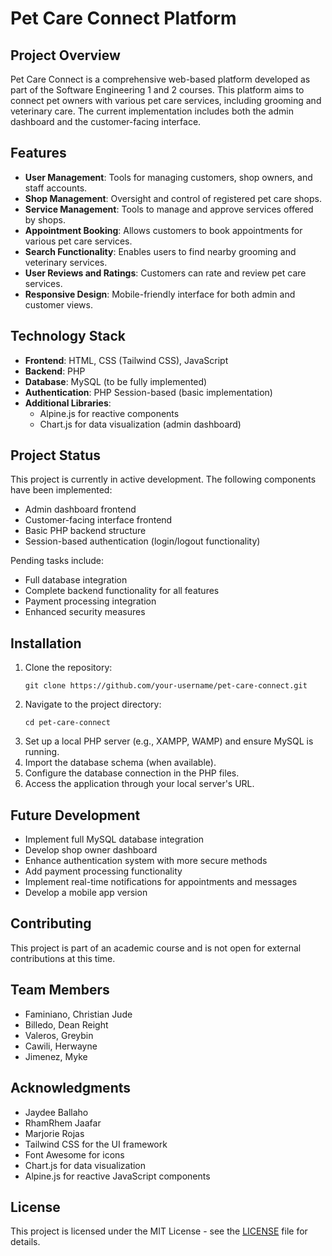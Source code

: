 # Pet Care Connect Platform

## Project Overview

Pet Care Connect is a comprehensive web-based platform developed as part of the Software Engineering 1 and 2 courses. This platform aims to connect pet owners with various pet care services, including grooming and veterinary care. The current implementation includes both the admin dashboard and the customer-facing interface.

## Features

- **User Management**: Tools for managing customers, shop owners, and staff accounts.
- **Shop Management**: Oversight and control of registered pet care shops.
- **Service Management**: Tools to manage and approve services offered by shops.
- **Appointment Booking**: Allows customers to book appointments for various pet care services.
- **Search Functionality**: Enables users to find nearby grooming and veterinary services.
- **User Reviews and Ratings**: Customers can rate and review pet care services.
- **Responsive Design**: Mobile-friendly interface for both admin and customer views.

## Technology Stack

- **Frontend**: HTML, CSS (Tailwind CSS), JavaScript
- **Backend**: PHP
- **Database**: MySQL (to be fully implemented)
- **Authentication**: PHP Session-based (basic implementation)
- **Additional Libraries**: 
  - Alpine.js for reactive components
  - Chart.js for data visualization (admin dashboard)

## Project Status

This project is currently in active development. The following components have been implemented:

- Admin dashboard frontend
- Customer-facing interface frontend
- Basic PHP backend structure
- Session-based authentication (login/logout functionality)

Pending tasks include:
- Full database integration
- Complete backend functionality for all features
- Payment processing integration
- Enhanced security measures

## Installation

1. Clone the repository:
   ```
   git clone https://github.com/your-username/pet-care-connect.git
   ```
2. Navigate to the project directory:
   ```
   cd pet-care-connect
   ```
3. Set up a local PHP server (e.g., XAMPP, WAMP) and ensure MySQL is running.
4. Import the database schema (when available).
5. Configure the database connection in the PHP files.
6. Access the application through your local server's URL.

## Future Development

- Implement full MySQL database integration
- Develop shop owner dashboard
- Enhance authentication system with more secure methods
- Add payment processing functionality
- Implement real-time notifications for appointments and messages
- Develop a mobile app version

## Contributing

This project is part of an academic course and is not open for external contributions at this time.

## Team Members

- Faminiano, Christian Jude
- Billedo, Dean Reight
- Valeros, Greybin
- Cawili, Herwayne
- Jimenez, Myke

## Acknowledgments

- Jaydee Ballaho
- RhamRhem Jaafar
- Marjorie Rojas
- Tailwind CSS for the UI framework
- Font Awesome for icons
- Chart.js for data visualization
- Alpine.js for reactive JavaScript components

## License

This project is licensed under the MIT License - see the [LICENSE](LICENSE) file for details.